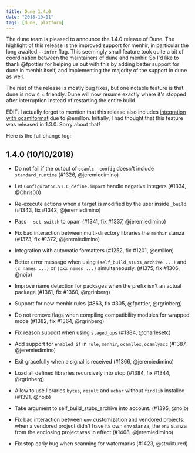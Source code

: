 ```yaml
---
title: Dune 1.4.0
date: "2018-10-11"
tags: [dune, platform]
---
```


The dune team is pleased to announce the 1.4.0 release of Dune. The highlight of this release is the improved support for menhir, in particular the long awaited `--infer` flag. This seemingly small feature took quite a bit of coordination between the maintainers of dune and menhir. So I'd like to thank @fpottier for helping us out with this by adding better support for dune in menhir itself, and implementing the majority of the support in dune as well.

The rest of the release is mostly bug fixes, but one notable feature is that dune is now `C-c` friendly. Dune will now resume exactly where it's stopped after interruption instead of restarting the entire build.

EDIT: I actually forgot to mention that this release also includes [integration with ocamlformat](https://dune.readthedocs.io/en/latest/formatting.html) due to @emillon. Initially, I had thought that this feature was released in 1.3.0. Sorry about that!

Here is the full change log:

1.4.0 (10/10/2018)
------------------

- Do not fail if the output of `ocamlc -config` doesn't include
  `standard_runtime` (#1326, @jeremiedimino)

- Let `Configurator.V1.C_define.import` handle negative integers
  (#1334, @Chris00)

- Re-execute actions when a target is modified by the user inside
  `_build` (#1343, fix #1342, @jeremiedimino)

- Pass `--set-switch` to opam (#1341, fix #1337, @jeremiedimino)

- Fix bad interaction between multi-directory libraries the `menhir`
  stanza (#1373, fix #1372, @jeremiedimino)

- Integration with automatic formatters (#1252, fix #1201, @emillon)

- Better error message when using `(self_build_stubs_archive ...)` and
  `(c_names ...)` or `(cxx_names ...)` simultaneously.
  (#1375, fix #1306, @nojb)

- Improve name detection for packages when the prefix isn't an actual package
  (#1361, fix #1360, @rgrinberg)

- Support for new menhir rules (#863, fix #305, @fpottier, @rgrinberg)

- Do not remove flags when compiling compatibility modules for wrapped mode
  (#1382, fix #1364, @rgrinberg)

- Fix reason support when using `staged_pps` (#1384, @charlesetc)

- Add support for `enabled_if` in `rule`, `menhir`, `ocamllex`,
  `ocamlyacc` (#1387, @jeremiedimino)

- Exit gracefully when a signal is received (#1366, @jeremiedimino)

- Load all defined libraries recursively into utop (#1384, fix #1344,
  @rgrinberg)

- Allow to use libraries `bytes`, `result` and `uchar` without `findlib`
  installed (#1391, @nojb)

- Take argument to self_build_stubs_archive into account. (#1395, @nojb)

- Fix bad interaction between `env` customization and vendored
  projects: when a vendored project didn't have its own `env` stanza,
  the `env` stanza from the enclosing project was in effect (#1408,
  @jeremiedimino)

- Fix stop early bug when scanning for watermarks (#1423, @struktured)